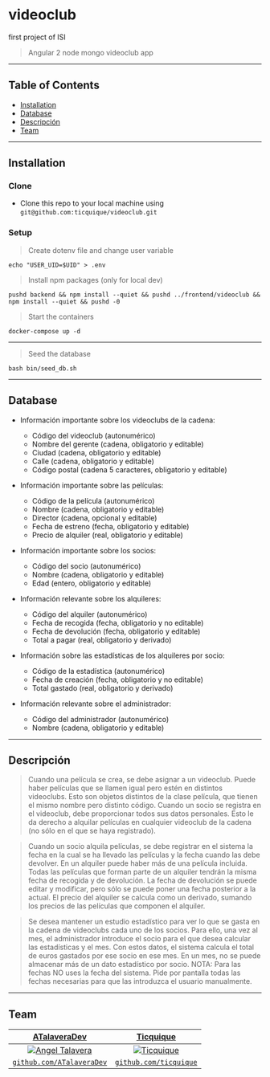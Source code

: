 # videoclub

first project of ISI
> Angular 2 node mongo videoclub app

---

## Table of Contents

- [Installation](#installation)
- [Database](#database)
- [Descripción](#descripción)
- [Team](#team)

---

## Installation

### Clone

- Clone this repo to your local machine using `git@github.com:ticquique/videoclub.git`

### Setup

> Create dotenv file and change user variable

```shell
echo "USER_UID=$UID" > .env
```

> Install npm packages (only for local dev)

```shell
pushd backend && npm install --quiet && pushd ../frontend/videoclub && npm install --quiet && pushd -0
```

> Start the containers

```shell
docker-compose up -d
```

---

> Seed the database

```shell
bash bin/seed_db.sh
```

---

## Database

- Información importante sobre los videoclubs de la cadena:
  - Código del videoclub (autonumérico)
  - Nombre del gerente (cadena, obligatorio y editable)
  - Ciudad (cadena, obligatorio y editable)
  - Calle (cadena, obligatorio y editable)
  - Código postal (cadena 5 caracteres, obligatorio y editable)

- Información importante sobre las películas:
  - Código de la película (autonumérico)
  - Nombre (cadena, obligatorio y editable)
  - Director (cadena, opcional y editable)
  - Fecha de estreno (fecha, obligatorio y editable)
  - Precio de alquiler (real, obligatorio y editable)

- Información importante sobre los socios:
  - Código del socio (autonumérico)
  - Nombre (cadena, obligatorio y editable)
  - Edad (entero, obligatorio y editable)

- Información relevante sobre los alquileres:
  - Código del alquiler (autonumérico)
  - Fecha de recogida (fecha, obligatorio y no editable)
  - Fecha de devolución (fecha, obligatorio y editable)
  - Total a pagar (real, obligatorio y derivado)

- Información sobre las estadísticas de los alquileres por socio:
  - Código de la estadística (autonumérico)
  - Fecha de creación (fecha, obligatorio y no editable)
  - Total gastado (real, obligatorio y derivado)

- Información relevante sobre el administrador:
  - Código del administrador (autonumérico)
  - Nombre (cadena, obligatorio y editable)

---

## Descripción

> Cuando una película se crea, se debe asignar a un videoclub. Puede haber películas
que se llamen igual pero estén en distintos videoclubs. Esto son objetos distintos de la
clase película, que tienen el mismo nombre pero distinto código.
Cuando un socio se registra en el videoclub, debe proporcionar todos sus datos
personales. Esto le da derecho a alquilar películas en cualquier videoclub de la cadena
(no sólo en el que se haya registrado).

> Cuando un socio alquila películas, se debe registrar en el sistema la fecha en la cual
se ha llevado las películas y la fecha cuando las debe devolver. En un alquiler puede
haber más de una película incluida. Todas las películas que forman parte de un
alquiler tendrán la misma fecha de recogida y de devolución. La fecha de devolución
se puede editar y modificar, pero sólo se puede poner una fecha posterior a la actual.
El precio del alquiler se calcula como un derivado, sumando los precios de las
películas que componen el alquiler.

> Se desea mantener un estudio estadístico para ver lo que se gasta en la cadena de
videoclubs cada uno de los socios. Para ello, una vez al mes, el administrador
introduce el socio para el que desea calcular las estadísticas y el mes. Con estos
datos, el sistema calcula el total de euros gastados por ese socio en ese mes. En un
mes, no se puede almacenar más de un dato estadístico por socio.
NOTA: Para las fechas NO uses la fecha del sistema. Pide por pantalla todas las
fechas necesarias para que las introduzca el usuario manualmente.

---

## Team

| <a href="https://github.com/ATalaveraDev" target="_blank">**ATalaveraDev**</a> | <a href="https://github.com/ticquique" target="_blank">**Ticquique**</a> |
| :---: |:---:|
| [![Angel Talavera](https://github.com/ATalaveraDev.png?size=200)](https://github.com/ATalaveraDev)    | [![Ticquique](https://github.com/ticquique.png?size=200)](https://github.com/ticquique) |
| <a href="https://github.com/ATalaveraDev" target="_blank">`github.com/ATalaveraDev`</a> | <a href="https://github.com/ticquique" target="_blank">`github.com/ticquique`</a> |
